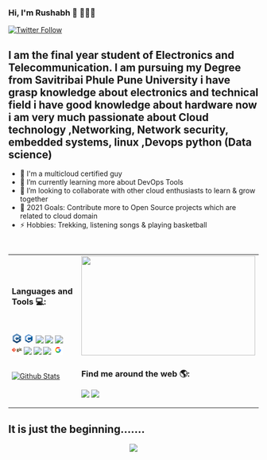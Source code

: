 ### Hi, I'm Rushabh 👋 👩🏾‍💻

[![Twitter Follow](https://img.shields.io/twitter/follow/RushabhMahale1?color=1DA1F2&logo=twitter&style=for-the-badge)](https://twitter.com/intent/follow?original_referer=https%3A%2F%2Fgithub.com%2FAbhishek_7389&screen_name=RushabhMahale1)

## I am the final year student of Electronics and Telecommunication. I am pursuing my Degree from Savitribai Phule Pune University i have grasp knowledge about electronics and technical field i have good knowledge about hardware now i am very much passionate about Cloud technology ,Networking, Network security, embedded systems, linux ,Devops python (Data science)

- 🔭 I'm a multicloud certified guy
- 🌱 I’m currently learning more about DevOps Tools
- 👯 I’m looking to collaborate with other cloud enthusiasts to learn & grow together
- 🥅 2021 Goals: Contribute more to Open Source projects which are related to cloud domain
- ⚡ Hobbies: Trekking, listening songs & playing basketball

<br />
<table scrolling=no>
 <tr>
  <td><h3>Languages and Tools 💻:</h3>
<br>

<code><img height="20" src="https://raw.githubusercontent.com/github/explore/80688e429a7d4ef2fca1e82350fe8e3517d3494d/topics/cpp/cpp.png"></code>
<code><img height="20" src="https://raw.githubusercontent.com/github/explore/80688e429a7d4ef2fca1e82350fe8e3517d3494d/topics/c/c.png"></code>
<code><img height="20" src="https://www.docker.com/sites/default/files/d8/2019-07/vertical-logo-monochromatic.png"></code>
<code><img height="20" src="https://www.pngitem.com/pimgs/m/3-31510_svg-kubernetes-logo-hd-png-download.png"></code>
<code><img height="20" src="https://image.pngaaa.com/138/619138-middle.png"></code>
<code><img height="20" src="https://raw.githubusercontent.com/github/explore/80688e429a7d4ef2fca1e82350fe8e3517d3494d/topics/git/git.png"></code>
<code><img height="20" src="https://upload.wikimedia.org/wikipedia/commons/f/fc/Eucalyp-Deus_Linux.png"></code>
<code><img height="20" src="https://upload.wikimedia.org/wikipedia/commons/thumb/e/e9/Jenkins_logo.svg/1200px-Jenkins_logo.svg.png"></code>
<code><img height="20" src="https://upload.wikimedia.org/wikipedia/commons/thumb/6/61/HTML5_logo_and_wordmark.svg/1200px-HTML5_logo_and_wordmark.svg.png"></code>
<code><img height="20" src="https://raw.githubusercontent.com/github/explore/80688e429a7d4ef2fca1e82350fe8e3517d3494d/topics/google/google.png"></code>
<br>
<br>

[![Github Stats](https://github-readme-stats.vercel.app/api?username=abhishek7389&show_icons=true&count_private=true&theme=vision-friendly-dark&hide_border=true&custom_title=Github%20Stats&line_height=24)](https://github.com/anuraghazra/github-readme-stats)</td>
  <td>
 <img src="https://cdn.dribbble.com/users/1162077/screenshots/5403918/focus-animation.gif" height="200" width="350">
 <h3> Find me around the web 🌎:</h3>

[<img src="https://img.shields.io/badge/twitter-%231DA1F2.svg?&style=for-the-badge&logo=twitter&logoColor=white" />](https://twitter.com/RushabhMahale1) [<img src="https://img.shields.io/badge/linkedin-%230077B5.svg?&style=for-the-badge&logo=linkedin&logoColor=white" />](https://www.linkedin.com/in/rushabh-mahale-9507701a5/)   

</td>
  <tr>
 </table>
<h2 >It is just the beginning.......</h2>
<div align="center">
<img src="https://github-readme-stats.vercel.app/api/top-langs?username=abhishek7389&&show_icons=true&title_color=ffffff&icon_color=bb2acf&text_color=daf7dc&bg_color=151515">
</div>
